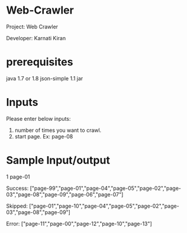 # Web-Crawler

Project: Web Crawler

Developer: Karnati Kiran

# prerequisites 
java 1.7 or 1.8
json-simple 1.1 jar

# Inputs
Please enter below inputs:
1. number of times you want to crawl.
2. start page. Ex: page-08

# Sample Input/output
1
page-01

Success:
["page-99","page-01","page-04","page-05","page-02","page-03","page-08","page-09","page-06","page-07"]

Skipped:
["page-01","page-10","page-04","page-05","page-02","page-03","page-08","page-09"]

Error:
["page-11","page-00","page-12","page-10","page-13"]


